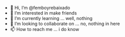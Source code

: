 - 👋 Hi, I’m @femboyrebaixado
- 👀 I’m interested in make friends
- 🌱 I’m currently learning ... well, nothing
- 💞️ I’m looking to collaborate on ... no, nothing in here
- 📫 How to reach me ... i do know

<!---
femboyrebaixado/femboyrebaixado is a ✨ special ✨ repository because its `README.md` (this file) appears on your GitHub profile.
You can click the Preview link to take a look at your changes.
--->
